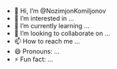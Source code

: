 - 👋 Hi, I’m @NozimjonKomiljonov
- 👀 I’m interested in ...
- 🌱 I’m currently learning ...
- 💞️ I’m looking to collaborate on ...
- 📫 How to reach me ...
- 😄 Pronouns: ...
- ⚡ Fun fact: ...

<!---
NozimjonKomiljonov/NozimjonKomiljonov is a ✨ special ✨ repository because its `README.md` (this file) appears on your GitHub profile.
You can click the Preview link to take a look at your changes.
--->
